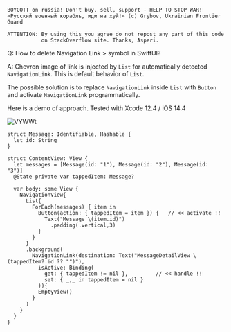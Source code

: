 ```
BOYCOTT on russia! Don't buy, sell, support - HELP TO STOP WAR!
«Русский военный корабль, иди на хуй!» (c) Grybov, Ukrainian Frontier Guard

ATTENTION: By using this you agree do not repost any part of this code
           on StackOverflow site. Thanks, Asperi.
```

Q: How to delete Navigation Link > symbol in SwiftUI?

A: Chevron image of link is injected by `List` for automatically detected `NavigationLink`. This is default behavior of `List`. 

The possible solution is to replace `NavigationLink` inside `List` with `Button` and activate `NavigationLink` programmatically.

Here is a demo of approach. Tested with Xcode 12.4 / iOS 14.4

![VYWWt](https://user-images.githubusercontent.com/62171579/172154647-93104649-fd19-4456-9e94-78b5eb43cb28.gif)

```
struct Message: Identifiable, Hashable {
  let id: String
}

struct ContentView: View {
  let messages = [Message(id: "1"), Message(id: "2"), Message(id: "3")]
  @State private var tappedItem: Message?

  var body: some View {
    NavigationView{
      List{
        ForEach(messages) { item in
          Button(action: { tappedItem = item }) {   // << activate !!
            Text("Message \(item.id)")
              .padding(.vertical,3)
          }
        }
      }
      .background(
        NavigationLink(destination: Text("MessageDetailView \(tappedItem?.id ?? "")"),
          isActive: Binding(
            get: { tappedItem != nil },         // << handle !!
            set: { _,_ in tappedItem = nil }
          )){
          EmptyView()
        }
      )
    }
  }
}
```
